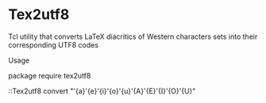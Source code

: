 # Tex2utf8

Tcl utility that converts LaTeX diacritics of Western characters sets into their corresponding UTF8 codes 

Usage

package require tex2utf8

::Tex2utf8 convert "\'{a}\'{e}\'{i}\'{o}\'{u}\'{A}\'{E}\'{I}\'{O}\'{U}"

